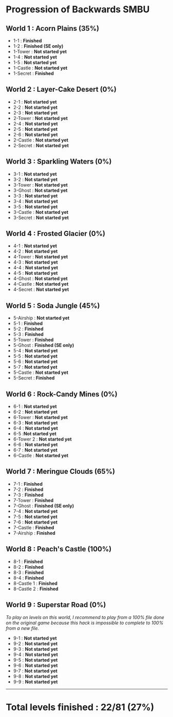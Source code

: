 # Progression of Backwards SMBU

## World 1 : Acorn Plains (35%)

- 1-1 : **Finished**
- 1-2 : **Finished (SE only)**
- 1-Tower : **Not started yet**
- 1-4 : **Not started yet**
- 1-5 : **Not started yet**
- 1-Castle : **Not started yet**
- 1-Secret : **Finished**

## World 2 : Layer-Cake Desert (0%)

- 2-1 : **Not started yet**
- 2-2 : **Not started yet**
- 2-3 : **Not started yet**
- 2-Tower : **Not started yet**
- 2-4 : **Not started yet**
- 2-5 : **Not started yet**
- 2-6 : **Not started yet**
- 2-Castle : **Not started yet**
- 2-Secret : **Not started yet**

## World 3 : Sparkling Waters (0%)

- 3-1 : **Not started yet**
- 3-2 : **Not started yet**
- 3-Tower : **Not started yet**
- 3-Ghost : **Not started yet**
- 3-3 : **Not started yet**
- 3-4 : **Not started yet**
- 3-5 : **Not started yet**
- 3-Castle : **Not started yet**
- 3-Secret : **Not started yet**

## World 4 : Frosted Glacier (0%)

- 4-1 : **Not started yet**
- 4-2 : **Not started yet**
- 4-Tower : **Not started yet**
- 4-3 : **Not started yet**
- 4-4 : **Not started yet**
- 4-5 : **Not started yet**
- 4-Ghost : **Not started yet**
- 4-Castle : **Not started yet**
- 4-Secret : **Not started yet**

## World 5 : Soda Jungle (45%)

- 5-Airship : **Not started yet**
- 5-1 : **Finished**
- 5-2 : **Finished**
- 5-3 : **Finished**
- 5-Tower : **Finished**
- 5-Ghost : **Finished (SE only)**
- 5-4 : **Not started yet**
- 5-5 : **Not started yet**
- 5-6 : **Not started yet**
- 5-7 : **Not started yet**
- 5-Castle : **Not started yet**
- 5-Secret : **Finished**

## World 6 : Rock-Candy Mines (0%)

- 6-1 : **Not started yet**
- 6-2 : **Not started yet**
- 6-Tower : **Not started yet**
- 6-3 : **Not started yet**
- 6-4 : **Not started yet**
- 6-5 :**Not started yet**
- 6-Tower 2 : **Not started yet**
- 6-6 : **Not started yet**
- 6-7 : **Not started yet** 
- 6-Castle : **Not started yet**

## World 7 : Meringue Clouds (65%)

- 7-1 : **Finished**
- 7-2 : **Finished**
- 7-3 : **Finished**
- 7-Tower : **Finished**
- 7-Ghost : **Finished (SE only)**
- 7-4 : **Not started yet** 
- 7-5 : **Not started yet** 
- 7-6 : **Not started yet**
- 7-Castle : **Finished**
- 7-Airship : **Finished**

## World 8 : Peach's Castle (100%)

- 8-1 : **Finished**
- 8-2 : **Finished**
- 8-3 : **Finished**
- 8-4 : **Finished**
- 8-Castle 1 : **Finished**
- 8-Castle 2 : **Finished**

## World 9 : Superstar Road (0%) 

*To play on levels on this world, I recommend to play from a 100% file done on the original game because this hack is impossible to complete to 100% from a new file.*

- 9-1 : **Not started yet**
- 9-2 : **Not started yet**
- 9-3 : **Not started yet**
- 9-4 : **Not started yet**
- 9-5 : **Not started yet**
- 9-6 : **Not started yet**
- 9-7 : **Not started yet**
- 9-8 : **Not started yet**
- 9-9 : **Not started yet**

-------------------------------------

# Total levels finished : 22/81 (27%)
